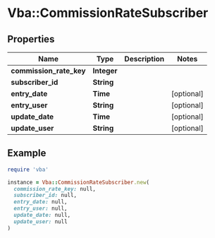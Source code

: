 # Vba::CommissionRateSubscriber

## Properties

| Name | Type | Description | Notes |
| ---- | ---- | ----------- | ----- |
| **commission_rate_key** | **Integer** |  |  |
| **subscriber_id** | **String** |  |  |
| **entry_date** | **Time** |  | [optional] |
| **entry_user** | **String** |  | [optional] |
| **update_date** | **Time** |  | [optional] |
| **update_user** | **String** |  | [optional] |

## Example

```ruby
require 'vba'

instance = Vba::CommissionRateSubscriber.new(
  commission_rate_key: null,
  subscriber_id: null,
  entry_date: null,
  entry_user: null,
  update_date: null,
  update_user: null
)
```

